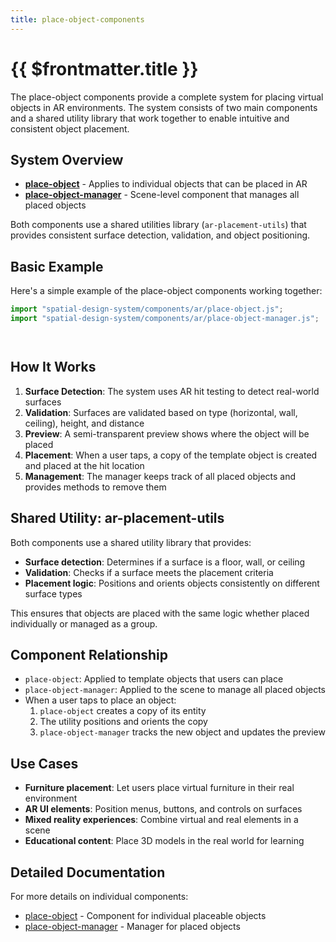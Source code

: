 ```yaml
---
title: place-object-components
---
```


# {{ $frontmatter.title }}

The place-object components provide a complete system for placing virtual objects in AR environments. The system consists of two main components and a shared utility library that work together to enable intuitive and consistent object placement.

## System Overview

- [**place-object**](/ar-vr-components/place-object) - Applies to individual objects that can be placed in AR
- [**place-object-manager**](/ar-vr-components/place-object-manager) - Scene-level component that manages all placed objects

Both components use a shared utilities library (`ar-placement-utils`) that provides consistent surface detection, validation, and object positioning.

## Basic Example

Here's a simple example of the place-object components working together:

```js
import "spatial-design-system/components/ar/place-object.js";
import "spatial-design-system/components/ar/place-object-manager.js";
```

```html



```

## How It Works

1. **Surface Detection**: The system uses AR hit testing to detect real-world surfaces
2. **Validation**: Surfaces are validated based on type (horizontal, wall, ceiling), height, and distance
3. **Preview**: A semi-transparent preview shows where the object will be placed
4. **Placement**: When a user taps, a copy of the template object is created and placed at the hit location
5. **Management**: The manager keeps track of all placed objects and provides methods to remove them

## Shared Utility: ar-placement-utils

Both components use a shared utility library that provides:

- **Surface detection**: Determines if a surface is a floor, wall, or ceiling
- **Validation**: Checks if a surface meets the placement criteria
- **Placement logic**: Positions and orients objects consistently on different surface types

This ensures that objects are placed with the same logic whether placed individually or managed as a group.

## Component Relationship

- `place-object`: Applied to template objects that users can place
- `place-object-manager`: Applied to the scene to manage all placed objects
- When a user taps to place an object:
  1. `place-object` creates a copy of its entity
  2. The utility positions and orients the copy
  3. `place-object-manager` tracks the new object and updates the preview

## Use Cases

- **Furniture placement**: Let users place virtual furniture in their real environment
- **AR UI elements**: Position menus, buttons, and controls on surfaces
- **Mixed reality experiences**: Combine virtual and real elements in a scene
- **Educational content**: Place 3D models in the real world for learning

## Detailed Documentation

For more details on individual components:

- [place-object](/ar-vr-components/place-object) - Component for individual placeable objects
- [place-object-manager](/ar-vr-components/place-object-manager) - Manager for placed objects
